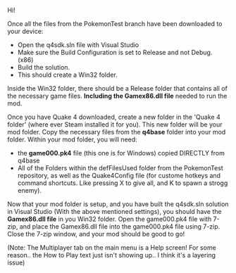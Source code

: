 Hi!

Once all the files from the PokemonTest branch have been downloaded to your device:
- Open the q4sdk.sln file with Visual Studio
- Make sure the Build Configuration is set to Release and not Debug. (x86)
- Build the solution.
- This should create a Win32 folder.

Inside the Win32 folder, there should be a Release folder that contains all of the necessary game files.  **Including the Gamex86.dll file** needed to run the mod.

Once you have Quake 4 downloaded, create a new folder in the 'Quake 4 folder' (where ever Steam installed it for you). This new folder will be your mod folder.  Copy the necessary files from the __q4base__ folder into your mod folder.
Within your mod folder, you will need:
- the **game000.pk4** file (this one is for Windows) copied DIRECTLY from q4base
- All of the Folders within the defFilesUsed folder from the PokemonTest repository, as well as the Quake4Config file (for custome hotkeys and command shortcuts. Like pressing X to give all, and K to spawn a strogg enemy).

Now that your mod folder is setup, and you have built the q4sdk.sln solution in Visual Studio (With the above mentioned settings), you should have the **Gamex86.dll file** in you Win32 folder. Open the game000.pk4 file with 7-zip, and place the Gamex86.dll file into the game000.pk4 file using 7-zip. Close the 7-zip window, and your mod should be good to go!

(Note:   The Multiplayer tab on the main menu is a Help screen!  For some reason.. the How to Play text just isn't showing up.. I think it's a layering issue)


